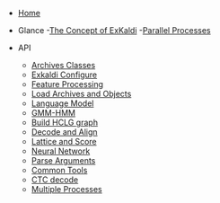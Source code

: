 - [Home](README.md)
- Glance
  -[The Concept of ExKaldi](contents/Concept.md)
  -[Parallel Processes](contents/Parallel.md)

- API
  - [Archives Classes](contents/Archives.md)
  - [Exkaldi Configure](contents/Config.md)
  - [Feature Processing](contents/Feature.md)
  - [Load Archives and Objects](contents/Load.md)
  - [Language Model](contents/LanguageModel.md)
  - [GMM-HMM](contents/GmmHmm.md)
  - [Build HCLG graph](contents/Graph.md)
  - [Decode and Align](contents/DecodeAlign.md)
  - [Lattice and Score](contents/LatticeScore.md)
  - [Neural Network](contents/NN.md)
  - [Parse Arguments](contents/Argsparse.md)
  - [Common Tools](contents/Common.md)
  - [CTC decode](contents/CTCdecode.md)
  - [Multiple Processes](contents/MultipleProcesses.md)
